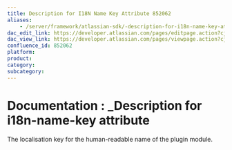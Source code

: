 ```yaml
---
title: Description for I18N Name Key Attribute 852062
aliases:
    - /server/framework/atlassian-sdk/-description-for-i18n-name-key-attribute-852062.html
dac_edit_link: https://developer.atlassian.com/pages/editpage.action?cjm=wozere&pageId=852062
dac_view_link: https://developer.atlassian.com/pages/viewpage.action?cjm=wozere&pageId=852062
confluence_id: 852062
platform:
product:
category:
subcategory:
---
```

# Documentation : \_Description for i18n-name-key attribute

The localisation key for the human-readable name of the plugin module.





















































































































































































































































